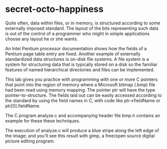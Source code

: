 secret-octo-happiness
==============
Quite often, data within files, or in memory, is structured according to some externally imposed standard. The layout of the bits representing such data is out of the control of a programmer who might in simple applications choose any layout he or she wants. 

An Intel Pentium processor documentation shows how the fields of a Pentium page table entry are fixed. Another example of externally standardized data structures is on-disk file systems. A file system is a system for structuring data that is typically stored on a disk so the familiar features of named hierarchical directories and files can be implemented.

This lab gives you practice with programming with one or more C pointers that point into the region of memory where a Microsoft bitmap (.bmp) file had been read using memory mapping. The pointer ptr will have the type pointer-to-structure. The fields laid out can be easily accessed according to the standard by using the field names in C, with code like ptr->fieldName or ptr[0].fieldName.

The C program analyze.c and accompanying header file bmp.h contains an example for these these techniques.

The execution of analyze.c will produce a blue stripe along the left edge of the image; and you'll see this result with gimp, a free/open source digital picture editing program.
